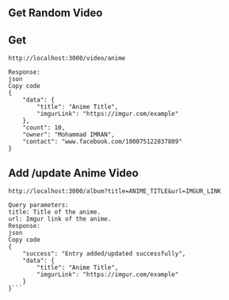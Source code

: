 ## Get Random Video 


## Get 
``` http://localhost:3000/video/anime ```

```Returns a random anime video in JSON format.
Response:
json
Copy code
{
    "data": {
        "title": "Anime Title",
        "imgurLink": "https://imgur.com/example"
    },
    "count": 10,
    "owner": "Mohammad IMRAN",
    "contact": "www.facebook.com/100075122837809"
}

```

## Add /update Anime Video
```http://localhost:3000/album?title=ANIME_TITLE&url=IMGUR_LINK```

```Adds a new anime video or updates an existing one.
Query parameters:
title: Title of the anime.
url: Imgur link of the anime.
Response:
json
Copy code
{
    "success": "Entry added/updated successfully",
    "data": {
        "title": "Anime Title",
        "imgurLink": "https://imgur.com/example"
    }
}```
